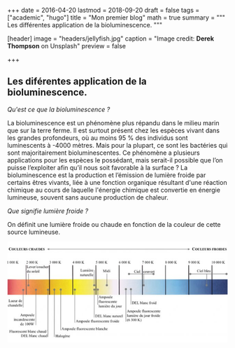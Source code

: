 +++
date = 2016-04-20
lastmod = 2018-09-20
draft = false
tags = ["academic", "hugo"]
title = "Mon premier blog"
math = true
summary = """
Les différentes application de la bioluminescence. 
"""

[header]
image = "headers/jellyfish.jpg"
caption = "Image credit: **Derek Thompson** on Unsplash"
preview = false

+++



## Les diférentes application de la bioluminescence.

*Qu'est ce que la bioluminescence ?*

La bioluminescence est un phénomène plus répandu dans le milieu marin que sur la terre ferme. Il est surtout présent chez les espèces vivant dans les grandes profondeurs, où  au moins 95 % des individus sont luminescents à -4000 mètres. Mais pour la plupart, ce sont les bactéries qui sont majoritairement bioluminescentes. Ce phénomène a plusieurs applications pour les espèces le possédant, mais serait-il possible que l’on puisse l’exploiter afin qu’il nous soit favorable à la surface ? 
La bioluminescence est la production et l’émission de lumière froide par certains êtres vivants, liée à une fonction organique résultant d'une réaction chimique au cours de laquelle l'énergie chimique est convertie en énergie lumineuse, souvent sans aucune production de chaleur.

*Que signifie lumière froide ?*

On définit une lumière froide ou chaude en fonction de la couleur de cette source lumineuse. 

![*Lumière froide*](static/img/cold_light.jpg)

